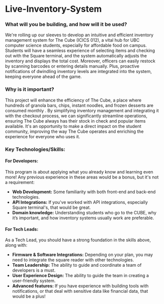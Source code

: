# Live-Inventory-System

### What will you be building, and how will it be used?

We're rolling up our sleeves to develop an intuitive and efficient inventory management system for The Cube (ICICS 012), a vital hub for UBC computer science students, especially for affordable food on campus. Students will have a seamless experience of selecting items and checking out with the Square terminal, and the system automatically adjusts the inventory and displays the total cost. Moreover, officers can easily restock by scanning barcodes or entering details manually. Plus, proactive notifications of dwindling inventory levels are integrated into the system, keeping everyone ahead of the game.

### Why is it important?

This project will enhance the efficiency of The Cube, a place where hundreds of granola bars, chips, instant noodles, and frozen desserts are consumed monthly . By simplifying inventory management and integrating it with the checkout process, we can significantly streamline operations, ensuring The Cube always has their stock in check and popular items available. It's an opportunity to make a direct impact on the student community, improving the way The Cube operates and enriching the experience for everyone who uses it.

### Key Technologies/Skills:

#### For Developers:

This program is about applying what you already know and learning even more! Any previous experience in these areas would be a bonus, but it's not a requirement:
- **Web Development:** Some familiarity with both front-end and back-end technologies.
- **API Integrations:** If you've worked with API integrations, especially Square terminal's, that would be great.
- **Domain knowledge:** Understanding students who go to the CUBE, why it’s important, and how inventory systems usually work are preferable.

#### For Tech Leads:

As a Tech Lead, you should have a strong foundation in the skills above, along with:
- **Firmware & Software Integrations:** Depending on your plan, you may need to integrate the square reader with other technologies.
- **Team Leadership:** The ability to guide and coordinate a team of developers is a must.
- **User Experience Design:** The ability to guide the team in creating a user-friendly system.
- **Advanced features:** If you have experience with building tools with notifications, or that deal with sensitive data like financial data, that would be a plus!
